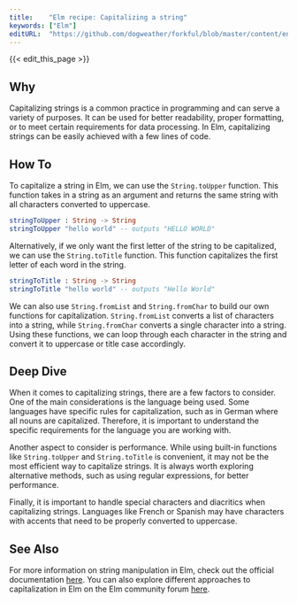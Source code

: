 ```yaml
---
title:    "Elm recipe: Capitalizing a string"
keywords: ["Elm"]
editURL:  "https://github.com/dogweather/forkful/blob/master/content/en/elm/capitalizing-a-string.md"
---
```


{{< edit_this_page >}}

## Why

Capitalizing strings is a common practice in programming and can serve a variety of purposes. It can be used for better readability, proper formatting, or to meet certain requirements for data processing. In Elm, capitalizing strings can be easily achieved with a few lines of code.

## How To

To capitalize a string in Elm, we can use the `String.toUpper` function. This function takes in a string as an argument and returns the same string with all characters converted to uppercase.

```Elm
stringToUpper : String -> String
stringToUpper "hello world" -- outputs "HELLO WORLD"
```

Alternatively, if we only want the first letter of the string to be capitalized, we can use the `String.toTitle` function. This function capitalizes the first letter of each word in the string.

```Elm
stringToTitle : String -> String
stringToTitle "hello world" -- outputs "Hello World"
```

We can also use `String.fromList` and `String.fromChar` to build our own functions for capitalization. `String.fromList` converts a list of characters into a string, while `String.fromChar` converts a single character into a string. Using these functions, we can loop through each character in the string and convert it to uppercase or title case accordingly.

## Deep Dive

When it comes to capitalizing strings, there are a few factors to consider. One of the main considerations is the language being used. Some languages have specific rules for capitalization, such as in German where all nouns are capitalized. Therefore, it is important to understand the specific requirements for the language you are working with.

Another aspect to consider is performance. While using built-in functions like `String.toUpper` and `String.toTitle` is convenient, it may not be the most efficient way to capitalize strings. It is always worth exploring alternative methods, such as using regular expressions, for better performance.

Finally, it is important to handle special characters and diacritics when capitalizing strings. Languages like French or Spanish may have characters with accents that need to be properly converted to uppercase.

## See Also

For more information on string manipulation in Elm, check out the official documentation [here](https://package.elm-lang.org/packages/elm/core/latest/String). You can also explore different approaches to capitalization in Elm on the Elm community forum [here](https://discourse.elm-lang.org/t/capitalizing-a-string/5236).